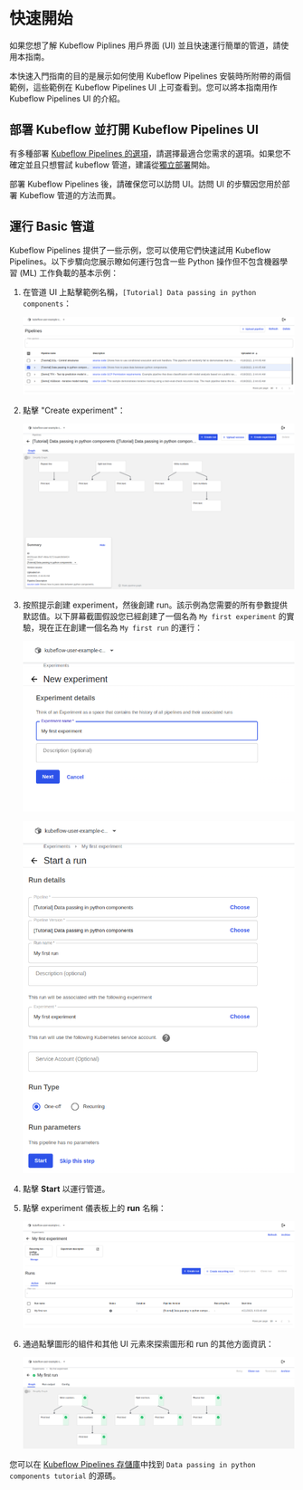 # 快速開始

如果您想了解 Kubeflow Piplines 用戶界面 (UI) 並且快速運行簡單的管道，請使用本指南。

本快速入門指南的目的是展示如何使用 Kubeflow Pipelines 安裝時所附帶的兩個範例，這些範例在 Kubeflow Pipelines UI 上可查看到。您可以將本指南用作 Kubeflow Pipelines UI 的介紹。

## 部署 Kubeflow 並打開 Kubeflow Pipelines UI

有多種部署 [Kubeflow Pipelines 的選項](https://www.kubeflow.org/docs/components/pipelines/installation/overview/)，請選擇最適合您需求的選項。如果您不確定並且只想嘗試 kubeflow 管道，建議從[獨立部署](https://www.kubeflow.org/docs/components/pipelines/installation/standalone-deployment/)開始。

部署 Kubeflow Pipelines 後，請確保您可以訪問 UI。訪問 UI 的步驟因您用於部署 Kubeflow 管道的方法而異。

## 運行 Basic 管道

Kubeflow Pipelines 提供了一些示例，您可以使用它們快速試用 Kubeflow Pipelines。以下步驟向您展示瞭如何運行包含一些 Python 操作但不包含機器學習 (ML) 工作負載的基本示例：

1. 在管道 UI 上點擊範例名稱，`[Tutorial] Data passing in python components`：

    ![](./assets/v1-pipeline-tutorial.png)

2. 點擊 "Create experiment"：

    ![](./assets/v1-pipeline-tutorial-experiment.png)

3. 按照提示創建 experiment，然後創建 run。該示例為您需要的所有參數提供默認值。以下屏幕截圖假設您已經創建了一個名為 `My first experiment` 的實驗，現在正在創建一個名為 `My first run` 的運行：

    ![](./assets/v1-pipeline-tutorial-experiment-create.png)

    ![](./assets/v1-pipeline-tutorial-experiment-run.png)

4. 點擊 **Start** 以運行管道。

5. 點擊 experiment 儀表板上的 **run** 名稱：

    ![](./assets/v1-pipeline-tutorial-experiment-run-view.png)

6. 通過點擊圖形的組件和其他 UI 元素來探索圖形和 run 的其他方面資訊：

    ![](./assets/v1-pipeline-tutorial-experiment-run-detail.png)

您可以在 [Kubeflow Pipelines 存儲庫](https://github.com/kubeflow/pipelines/tree/sdk/release-1.8/samples/tutorials/Data%20passing%20in%20python%20components)中找到 `Data passing in python components tutorial` 的源碼。

